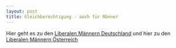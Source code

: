 ```yaml
---
layout: post
title: Gleichberechtigung - auch für Männer
---
```


Hier geht es zu den
<a href="http://liberale-maenner.de">Liberalen Männern Deutschland</a>
und hier zu den
<a href="http://liberalemaenner.at">Liberalen Männern Österreich</a>
